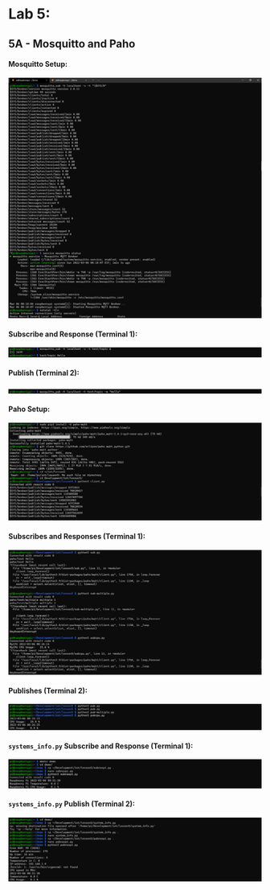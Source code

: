 # Lab 5:  
## 5A - Mosquitto and Paho  
#### Mosquitto Setup:  
<kbd>
  <img src="/Lab_5/assets/Lab_5a_1.png">
</kbd>  

#### Subscribe and Response (Terminal 1): 
<kbd>
  <img src="/Lab_5/assets/Lab_5a_3.png">
</kbd>  

#### Publish (Terminal 2):  
<kbd>
  <img src="/Lab_5/assets/Lab_5a_4.png">
</kbd>  

#### Paho Setup:
<kbd>
  <img src="/Lab_5/assets/Lab_5a_2.png">
</kbd> 

#### Subscribes and Responses (Terminal 1):  
<kbd>
  <img src="/Lab_5/assets/Lab_5a_5.png">
</kbd>  

#### Publishes (Terminal 2):
<kbd>
  <img src="/Lab_5/assets/Lab_5a_6.png">
</kbd>  

#### `systems_info.py` Subscribe and Response (Terminal 1):  
<kbd>
  <img src="/Lab_5/assets/Lab_5a_7.png">
</kbd>  

#### `systems_info.py` Publish (Terminal 2):
<kbd>
  <img src="/Lab_5/assets/Lab_5a_8.png">
</kbd>  


